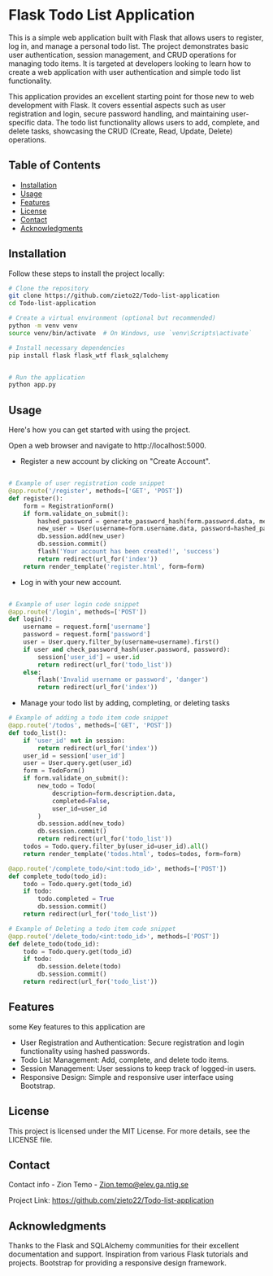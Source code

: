# Flask Todo List Application

This is a simple web application built with Flask that allows users to register, log in, and manage a personal todo list. The project demonstrates basic user authentication, session management, and CRUD operations for managing todo items. It is targeted at developers looking to learn how to create a web application with user authentication and simple todo list functionality.

This application provides an excellent starting point for those new to web development with Flask. It covers essential aspects such as user registration and login, secure password handling, and maintaining user-specific data. The todo list functionality allows users to add, complete, and delete tasks, showcasing the CRUD (Create, Read, Update, Delete) operations.
## Table of Contents

- [Installation](#installation)
- [Usage](#usage)
- [Features](#features)
- [License](#license)
- [Contact](#contact)
- [Acknowledgments](#acknowledgments)

## Installation

Follow these steps to install the project locally:

```bash
# Clone the repository
git clone https://github.com/zieto22/Todo-list-application
cd Todo-list-application

# Create a virtual environment (optional but recommended)
python -m venv venv
source venv/bin/activate  # On Windows, use `venv\Scripts\activate`

# Install necessary dependencies
pip install flask flask_wtf flask_sqlalchemy


# Run the application
python app.py
```

## Usage

Here's how you can get started with using the project.

Open a web browser and navigate to http://localhost:5000.
- Register a new account by clicking on "Create Account".
``` python

# Example of user registration code snippet
@app.route('/register', methods=['GET', 'POST'])
def register():
    form = RegistrationForm()
    if form.validate_on_submit():
        hashed_password = generate_password_hash(form.password.data, method='pbkdf2:sha256')
        new_user = User(username=form.username.data, password=hashed_password)
        db.session.add(new_user)
        db.session.commit()
        flash('Your account has been created!', 'success')
        return redirect(url_for('index'))
    return render_template('register.html', form=form)


```
- Log in with your new account.
```python

# Example of user login code snippet
@app.route('/login', methods=['POST'])
def login():
    username = request.form['username']
    password = request.form['password']
    user = User.query.filter_by(username=username).first()
    if user and check_password_hash(user.password, password):
        session['user_id'] = user.id
        return redirect(url_for('todo_list'))
    else:
        flash('Invalid username or password', 'danger')
        return redirect(url_for('index'))


```
- Manage your todo list by adding, completing, or deleting tasks

```python
# Example of adding a todo item code snippet
@app.route('/todos', methods=['GET', 'POST'])
def todo_list():
    if 'user_id' not in session:
        return redirect(url_for('index'))
    user_id = session['user_id']
    user = User.query.get(user_id)
    form = TodoForm()
    if form.validate_on_submit():
        new_todo = Todo(
            description=form.description.data,
            completed=False,
            user_id=user_id
        )
        db.session.add(new_todo)
        db.session.commit()
        return redirect(url_for('todo_list'))
    todos = Todo.query.filter_by(user_id=user_id).all()
    return render_template('todos.html', todos=todos, form=form)

```

```python
@app.route('/complete_todo/<int:todo_id>', methods=['POST'])
def complete_todo(todo_id):
    todo = Todo.query.get(todo_id)
    if todo:
        todo.completed = True
        db.session.commit()
    return redirect(url_for('todo_list'))
```

```python
# Example of Deleting a todo item code snippet
@app.route('/delete_todo/<int:todo_id>', methods=['POST'])
def delete_todo(todo_id):
    todo = Todo.query.get(todo_id)
    if todo:
        db.session.delete(todo)
        db.session.commit()
    return redirect(url_for('todo_list'))
```
## Features

some Key features to this application are

- User Registration and Authentication: Secure registration and login functionality using hashed passwords.
- Todo List Management: Add, complete, and delete todo items.
- Session Management: User sessions to keep track of logged-in users.
- Responsive Design: Simple and responsive user interface using Bootstrap.

## License

This project is licensed under the MIT License. For more details, see the LICENSE file.

## Contact

Contact info - Zion Temo - Zion.temo@elev.ga.ntig.se

Project Link: https://github.com/zieto22/Todo-list-application

## Acknowledgments

Thanks to the Flask and SQLAlchemy communities for their excellent documentation and support.
Inspiration from various Flask tutorials and projects.
Bootstrap for providing a responsive design framework.
